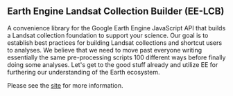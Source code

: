 ## Earth Engine Landsat Collection Builder (EE-LCB)

A convenience library for the Google Earth Engine JavaScript API that builds a Landsat
collection foundation to support your science. Our goal is to establish best practices
for building Landsat collections and shortcut users to analyses. We believe that we 
need to move past everyone writing essentially the same pre-processing scripts 100 
different ways before finally doing some analyses. Let's get to the good stuff already 
and utilize EE for furthering our understanding of the Earth ecosystem.

Please see the [site](https://jdbcode.github.io/EE-LCB/) for more information.


